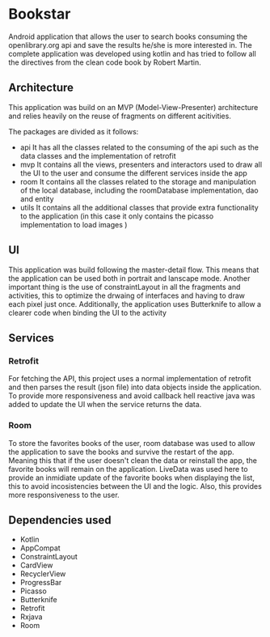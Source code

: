 # Bookstar
Android application that allows the user to search books consuming the openlibrary.org api and save the results he/she is more interested in.
The complete application was developed using kotlin and has tried to follow all the directives from the clean code book by Robert Martin.

## Architecture

This application was build on an MVP (Model-View-Presenter) architecture and relies heavily on the reuse of fragments on different acitivities.

The packages are divided as it follows:
  - api
    It has all the classes related to the consuming of the api such as the data classes and the implementation of retrofit
  - mvp
    It contains all the views, presenters and interactors used to draw all the UI to the user and consume the different           services inside the app
  - room
    It contains all the classes related to the storage and manipulation of the local database, including the roomDatabase         implementation, dao and entity
  - utils
    It contains all the additional classes that provide extra functionality to the application (in this case it only contains     the picasso implementation to load images )
 
 ## UI
 
 This application was build following the master-detail flow. This means that the application can be used both in portrait and  lanscape mode.
 Another important thing is the use of constraintLayout in all the fragments and activities, this to optimize the drwaing of interfaces and having to draw each pixel just once.
 Additionally, the application uses Butterknife to allow a clearer code when binding the UI to the activity
 
 ## Services
 
  ### Retrofit
  
  For fetching the API, this project uses a normal implementation of retrofit and then parses the result (json file) into data objects inside the application. To provide more responsiveness and avoid callback hell reactive java was added to update the UI when the service returns the data.
  
  ### Room

  To store the favorites books of the user, room database was used to allow the application to save the books and survive the restart of the app. Meaning this that if the user doesn't clean the data or reinstall the app, the favorite books will remain on the application.
  LiveData was used here to provide an inmidiate update of the favorite books when displaying the list, this to avoid incosistencies between the UI and the logic. Also, this provides more responsiveness to the user.

## Dependencies used
  - Kotlin
  - AppCompat
  - ConstraintLayout
  - CardView
  - RecyclerView
  - ProgressBar
  - Picasso
  - Butterknife
  - Retrofit
  - Rxjava
  - Room
